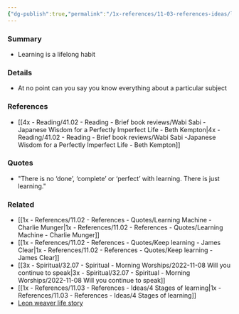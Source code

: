 ```yaml
---
{"dg-publish":true,"permalink":"/1x-references/11-03-references-ideas/learning-is-never-done/","dgHomeLink":true,"dgPassFrontmatter":false,"dgShowBacklinks":true,"dgShowLocalGraph":false,"dgShowInlineTitle":true}
---
```



### Summary
- Learning is a lifelong habit

### Details
- At no point can you say you know everything about a particular subject

### References
- [[4x - Reading/41.02 - Reading - Brief book reviews/Wabi Sabi -Japanese Wisdom for a Perfectly Imperfect Life - Beth Kempton|4x - Reading/41.02 - Reading - Brief book reviews/Wabi Sabi -Japanese Wisdom for a Perfectly Imperfect Life - Beth Kempton]]

### Quotes
- "There is no ‘done’, ‘complete’ or ‘perfect’ with learning. There is just learning."

### Related
- [[1x - References/11.02 - References - Quotes/Learning Machine - Charlie Munger|1x - References/11.02 - References - Quotes/Learning Machine - Charlie Munger]]
- [[1x - References/11.02 - References - Quotes/Keep learning - James Clear|1x - References/11.02 - References - Quotes/Keep learning - James Clear]]
- [[3x - Spiritual/32.07 - Spiritual - Morning Worships/2022-11-08 Will you continue to speak|3x - Spiritual/32.07 - Spiritual - Morning Worships/2022-11-08 Will you continue to speak]]
- [[1x - References/11.03 - References - Ideas/4 Stages of learning|1x - References/11.03 - References - Ideas/4 Stages of learning]]
- [Leon weaver life story](https://wol.jw.org/en/wol/pc/r1/lp-e/1200273453/553/0)

